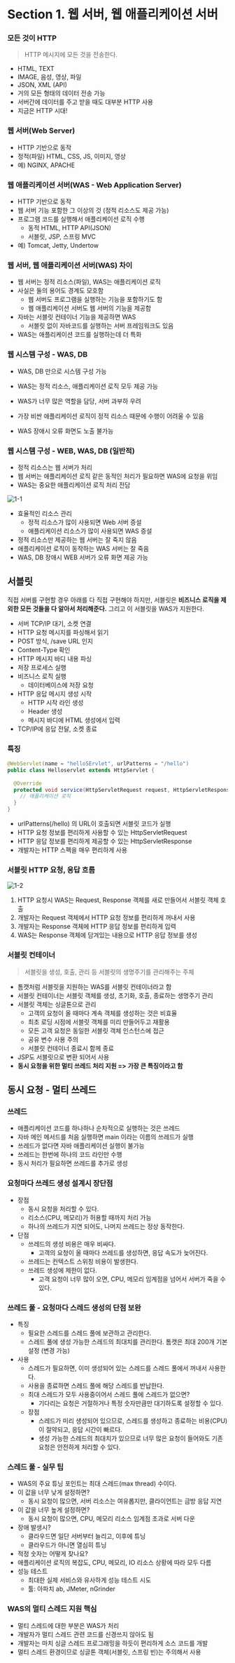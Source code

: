 # Section 1. 웹 서버, 웹 애플리케이션 서버

### 모든 것이 HTTP

> HTTP 메시지에 모든 것을 전송한다.

- HTML, TEXT
- IMAGE, 음성, 영상, 파일
- JSON, XML (API)
- 거의 모든 형태의 데이터 전송 가능
- 서버간에 데이터를 주고 받을 때도 대부분 HTTP 사용
- 지금은 HTTP 시대!



### 웹 서버(Web Server)

- HTTP 기반으로 동작
- 정적(파일) HTML, CSS, JS, 이미지, 영상
- 예) NGINX, APACHE



### 웹 애플리케이션 서버(WAS - Web Application Server)

- HTTP 기반으로 동작
- 웹 서버 기능 포함한 그 이상의 것 (정적 리소스도 제공 가능)
- 프로그램 코드를 실행해서 애플리케이션 로직 수행
  - 동적 HTML, HTTP API(JSON)
  - 서블릿, JSP, 스프링 MVC
- 예) Tomcat, Jetty, Undertow



### 웹 서버, 웹 애플리케이션 서버(WAS) 차이

- 웹 서버는 정적 리소스(파일), WAS는 애플리케이션 로직
- 사실은 둘의 용어도 경계도 모호함
  - 웹 서버도 프로그램을 실행하는 기능을 포함하기도 함
  - 웹 애플리케이션 서버도 웹 서버의 기능을 제공함
- 자바는 서블릿 컨테이너 기능을 제공하면 WAS
  - 서블릿 없이 자바코드를 실행하는 서버 프레임워크도 있음
- WAS는 애플리케이션 코드를 실행하는데 더 특화



### 웹 시스템 구성 - WAS, DB

- WAS, DB 만으로 시스템 구성 가능
- WAS는 정적 리소스, 애플리케이션 로직 모두 제공 가능

- WAS가 너무 많은 역할을 담당, 서버 과부하 우려
- 가장 비싼 애플리케이션 로직이 정적 리소스 때문에 수행이 어려울 수 있음
- WAS 장애시 오류 화면도 노출 불가능



### 웹 시스템 구성 - WEB, WAS, DB (일반적)

- 정적 리소스는 웹 서버가 처리
- 웹 서버는 애플리케이션 로직 같은 동적인 처리가 필요하면 WAS에 요청을 위임
- WAS는 중요한 애플리케이션 로직 처리 전담

![1-1](./img/1-1.png)

- 효율적인 리소스 관리
  - 정적 리소스가 많이 사용되면 Web 서버 증설
  - 애플리케이션 리소스가 많이 사용되면 WAS 증설
- 정적 리소스만 제공하는 웹 서버는 잘 죽지 않음
- 애플리케이션 로직이 동작하는 WAS 서버는 잘 죽음
- WAS, DB 장애시 WEB 서버가 오류 화면 제공 가능



## 서블릿

 직접 서버를 구현할 경우 아래를 다 직접 구현해야 하지만, 서블릿은 **비즈니스 로직을 제외한 모든 것들을 다 알아서 처리해준다.** 그리고 이 서블릿을 WAS가 지원한다.

- 서버 TCP/IP 대기, 소켓 연결
- HTTP 요청 메시지를 파싱해서 읽기
- POST 방식, /save URL 인지
- Content-Type 확인
- HTTP 메시지 바디 내용 파싱
- 저장 프로세스 실행
- 비즈니스 로직 실행
  - 데이터베이스에 저장 요청
- HTTP 응답 메시지 생성 시작
  - HTTP 시작 라인 생성
  - Header 생성
  - 메시지 바디에 HTML 생성에서 입력
- TCP/IP에 응답 전달, 소켓 종료



### 특징

``` java
@WebServlet(name = "helloSErvlet", urlPatterns = "/hello")
public class Helloservlet extends HttpServlet {
  
  @Override
  protected void service(HttpServletRequest request, HttpServletResponse response) {
    // 애플리케이션 로직
  }
}
```

- urlPatterns(/hello) 의 URL이 호출되면 서블릿 코드가 실행
- HTTP 요청 정보를 편리하게 사용할 수 있는 HttpServletRequest
- HTTP 응답 정보를 편리하게 제공할 수 있는 HttpServletResponse
- 개발자는 HTTP 스펙을 매우 편리하게 사용



### 서블릿 HTTP 요청, 응답 흐름

![1-2](./img/1-2.png)

1. HTTP 요청시 WAS는 Request, Response 객체를 새로 만들어서 서블릿 객체 호출
2. 개발자는 Request 객체에서 HTTP 요청 정보를 편리하게 꺼내서 사용
3. 개발자는 Response 객체에 HTTP 응답 정보를 편리하게 입력
4. WAS는 Response 객체에 담겨있는 내용으로 HTTP 응답 정보를 생성



### 서블릿 컨테이너

> 서블릿을 생성, 호출, 관리 등 서블릿의 생명주기를 관리해주는 주체

- 톰캣처럼 서블릿을 지원하는 WAS를 서블릿 컨테이너라고 함
- 서블릿 컨테이너는 서블릿 객체를 생성, 초기화, 호출, 종료하는 생명주기 관리
- 서블릿 객체는 싱글톤으로 관리
  - 고객의 요청이 올 때마다 계속 객체를 생성하는 것은 비효율
  - 최초 로딩 시점에 서블릿 객체를 미리 만들어두고 재활용
  - 모든 고객 요청은 동일한 서블릿 객체 인스턴스에 접근
  - 공유 변수 사용 주의
  - 서블릿 컨테이너 종료시 함께 종료
- JSP도 서블릿으로 변환 되어서 사용
- **동시 요청을 위한 멀티 쓰레드 처리 지원 => 가장 큰 특징이라고 함**



## 동시 요청 - 멀티 쓰레드

### 쓰레드

- 애플리케이션 코드를 하나하나 순차적으로 실행하는 것은 쓰레드
- 자바 메인 메서드를 처음 실행하면 main 이라는 이름의 쓰레드가 실행
- 쓰레드가 없다면 자바 애플리케이션 실행이 불가능
- 쓰레드는 한번에 하나의 코드 라인만 수행
- 동시 처리가 필요하면 쓰레드를 추가로 생성



### 요청마다 쓰레드 생성 설계시 장단점

- 장점
  - 동시 요청을 처리할 수 있다.
  - 리소스(CPU, 메모리)가 허용할 때까지 처리 가능
  - 하나의 쓰레드가 지연 되어도, 나머지 쓰레드는 정상 동작한다.
- 단점
  - 쓰레드의 생성 비용은 매우 비싸다.
    - 고객의 요청이 올 때마다 쓰레드를 생성하면, 응답 속도가 늦어진다.
  - 쓰레드는 컨텍스트 스위칭 비용이 발생한다.
  - 쓰레드 생성에 제한이 없다.
    - 고객 요청이 너무 많이 오면, CPU, 메모리 임계점을 넘어서 서버가 죽을 수 있다.



### 쓰레드 풀 - 요청마다 스레드 생성의 단점 보완

- 특징
  - 필요한 스레드를 스레드 풀에 보관하고 관리한다.
  - 스레드 풀에 생성 가능한 스레드의 최대치를 관리한다. 톰캣은 최대 200개 기본 설정 (변경 가능)
- 사용
  - 스레드가 필요하면, 이미 생성되어 있는 스레드를 스레드 풀에서 꺼내서 사용한다.
  - 사용을 종료하면 스레드 풀에 해당 스레드를 반납한다.
  - 최대 스레드가 모두 사용중이어서 스레드 풀에 스레드가 없으면?
    - 기다리는 요청은 거절하거나 특정 숫자만큼만 대기하도록 설정할 수 있다.
  - 장점
    - 스레드가 미리 생성되어 있으므로, 스레드를 생성하고 종료하는 비용(CPU)이 절약되고, 응답 시간이 빠르다.
    - 생성 가능한 스레드의 최대치가 있으므로 너무 많은 요청이 들어와도 기존 요청은 안전하게 처리할 수 있다.



### 스레드 풀 - 실무 팁

- WAS의 주요 튜닝 포인트는 최대 스레드(max thread) 수이다.
- 이 값을 너무 낮게 설정하면?
  - 동시 요청이 많으면, 서버 리소스는 여유롭지만, 클라이언트는 금방 응답 지연
- 이 값을 너무 높게 설정하면?
  - 동시 요청이 많으면, CPU, 메모리 리소스 임계점 초과로 서버 다운
- 장애 발생시?
  - 클라우드면 일단 서버부터 늘리고, 이후에 튜닝
  - 클라우드가 아니면 열심히 튜닝
- 적정 숫자는 어떻게 찾나요?
- 애플리케이션 로직의 복잡도, CPU, 메모리, IO 리소스 상황에 따라 모두 다름
- 성능 테스트
  - 최대한 실제 서비스와 유사하게 성능 테스트 시도
  - 툴: 아파치 ab, JMeter, nGrinder



### WAS의 멀티 스레드 지원 핵심

- 멀티 스레드에 대한 부분은 WAS가 처리
- 개발자가 멀티 스레드 관련 코드를 신경쓰지 않아도 됨
- 개발자는 마치 싱글 스레드 프로그래밍을 하듯이 편리하게 소스 코드를 개발
- 멀티 스레드 환경이므로 싱글톤 객체(서블릿, 스프링 빈)는 주의해서 사용

















